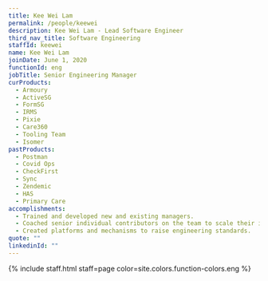 ```yaml
---
title: Kee Wei Lam
permalink: /people/keewei
description: Kee Wei Lam - Lead Software Engineer
third_nav_title: Software Engineering
staffId: keewei
name: Kee Wei Lam
joinDate: June 1, 2020
functionId: eng
jobTitle: Senior Engineering Manager
curProducts:
  - Armoury
  - ActiveSG
  - FormSG
  - IRMS
  - Pixie
  - Care360
  - Tooling Team
  - Isomer
pastProducts:
  - Postman
  - Covid Ops
  - CheckFirst
  - Sync
  - Zendemic
  - HAS
  - Primary Care
accomplishments:
  - Trained and developed new and existing managers.
  - Coached senior individual contributors on the team to scale their impact.
  - Created platforms and mechanisms to raise engineering standards.
quote: ""
linkedinId: ""
---
```


{% include staff.html staff=page color=site.colors.function-colors.eng %}
